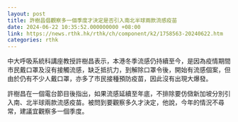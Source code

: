 ```yaml
---
layout: post
title: 許樹昌倡觀察多一個季度才決定是否引入南北半球兩款流感疫苗
date: 2024-06-22 10:35:52.000000000 +08:00
link: https://news.rthk.hk/rthk/ch/component/k2/1758563-20240622.htm
categories: rthk
---
```


中大呼吸系統科講座教授許樹昌表示，本港冬季流感仍持續至今，是因為疫情期間市民戴口罩及沒有接觸流感，缺乏抵抗力，到解除口罩令後，開始有流感個案，但由於仍有不少人戴口罩，亦多了市民接種預防疫苗，因此沒有出現大爆發。

許樹昌在一個電台節目後指出，如果流感延續至年底，不排除要仿傚新加坡分別引入南、北半球兩款流感疫苗。被問到要觀察多久才決定，他說，今年的情況不尋常，建議宜觀察多一個季度。
